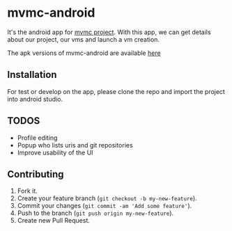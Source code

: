 # mvmc-android

It's the android app for [mvmc project](https://github.com/ricofehr/mvmc/). With this app, we can get details about our project, our vms and launch a vm creation.

The apk versions of mvmc-android are available [here](http://apk.mvmc.services-pm.fr:8383/)

## Installation

For test or develop on the app, please clone the repo and import the project into android studio.


## TODOS

* Profile editing
* Popup who lists uris and git repositories
* Improve usability of the UI


## Contributing

1. Fork it.
2. Create your feature branch (`git checkout -b my-new-feature`).
3. Commit your changes (`git commit -am 'Add some feature'`).
4. Push to the branch (`git push origin my-new-feature`).
5. Create new Pull Request.
